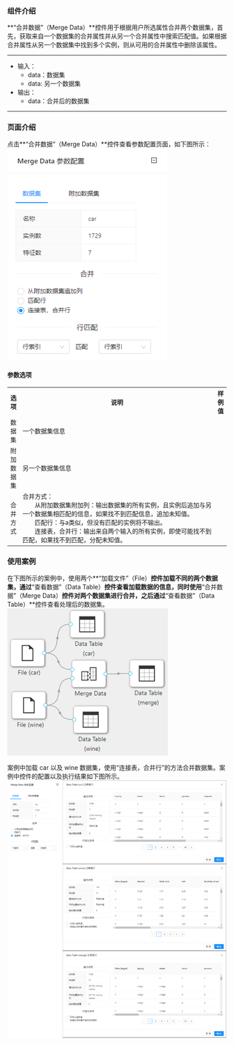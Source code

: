 ### 组件介绍
**“合并数据”（Merge Data）**控件用于根据用户所选属性合并两个数据集，首先，获取来自一个数据集的合并属性并从另一个合并属性中搜索匹配值。如果根据合并属性从另一个数据集中找到多个实例，则从可用的合并属性中删除该属性。

<hr/>

- 输入：
  - data：数据集
  - data: 另一个数据集
- 输出：
  - data：合并后的数据集

<hr/>


### 页面介绍
点击**“合并数据”（Merge Data）**控件查看参数配置页面，如下图所示：  
![param](/img/aistudio/preprocess/merge-data/param.png)

#### 参数选项
<table>
  <tr>
    <th>选项</th>
    <th width="650">说明</th>
    <th>样例值</th>
  </tr>
  <tr>
      <td>数据集</td> 
      <td>
      一个数据集信息
      </td> 
      <td></td>
  </tr>
  <tr>
      <td>附加数据集</td> 
      <td>
      另一个数据集信息
      </td> 
      <td></td>
  </tr>
  <tr>
      <td>合并方式</td> 
      <td>
      合并方式：<br/>
      &emsp;&emsp;从附加数据集附加列：输出数据集的所有实例，且实例后追加与另一个数据集相匹配的信息，如果找不到匹配信息，追加未知值。<br/>
      &emsp;&emsp;匹配行：与a类似，但没有匹配的实例将不输出。<br/>
      &emsp;&emsp;连接表，合并行：输出来自两个输入的所有实例，即使可能找不到匹配，如果找不到匹配，分配未知值。
      </td> 
      <td></td>
  </tr>
</table>

### 使用案例
在下图所示的案例中，使用两个**“加载文件”（File）**控件加载不同的两个数据集，通过**“查看数据”（Data Table）**控件查看加载数据的信息，同时使用**“合并数据”（Merge Data）**控件对两个数据集进行合并，之后通过**“查看数据”（Data Table）**控件查看处理后的数据集。  
![workflow](/img/aistudio/preprocess/merge-data/workflow.png)

案例中加载 car 以及 wine 数据集，使用“连接表，合并行”的方法合并数据集。案例中控件的配置以及执行结果如下图所示。  
![workflow-result](/img/aistudio/preprocess/merge-data/workflow-result.png)